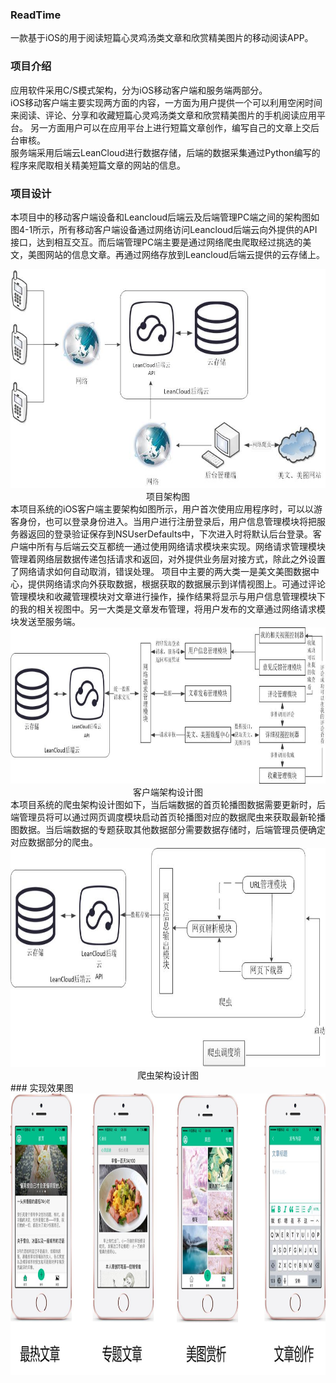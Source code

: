 ### ReadTime
一款基于iOS的用于阅读短篇心灵鸡汤类文章和欣赏精美图片的移动阅读APP。
### 项目介绍
应用软件采用C/S模式架构，分为iOS移动客户端和服务端两部分。</br>
iOS移动客户端主要实现两方面的内容，一方面为用户提供一个可以利用空闲时间来阅读、评论、分享和收藏短篇心灵鸡汤类文章和欣赏精美图片的手机阅读应用平台。
另一方面用户可以在应用平台上进行短篇文章创作，编写自己的文章上交后台审核。</br>
服务端采用后端云LeanCloud进行数据存储，后端的数据采集通过Python编写的程序来爬取相关精美短篇文章的网站的信息。</br>
### 项目设计
本项目中的移动客户端设备和Leancloud后端云及后端管理PC端之间的架构图如图4-1所示，所有移动客户端设备通过网络访问Leancloud后端云向外提供的API接口，达到相互交互。而后端管理PC端主要是通过网络爬虫爬取经过挑选的美文，美图网站的信息文章。再通过网络存放到Leancloud后端云提供的云存储上。</br>
<div align=center>
<img src="./jpg/项目架构图.jpg" width = "600" height = "350" alt="项目架构图" />
</div>
<div align=center >项目架构图 </div>
本项目系统的iOS客户端主要架构如图所示，用户首次使用应用程序时，可以以游客身份，也可以登录身份进入。当用户进行注册登录后，用户信息管理模块将把服务器返回的登录验证保存到NSUserDefaults中，下次进入时将默认后台登录。客户端中所有与后端云交互都统一通过使用网络请求模块来实现。网络请求管理模块管理着网络层数据传递包括请求和返回，对外提供业务层对接方式，除此之外设置了网络请求如何自动取消，错误处理。
项目中主要的两大类一是美文美图数据中心，提供网络请求向外获取数据，根据获取的数据展示到详情视图上。可通过评论管理模块和收藏管理模块对文章进行操作，操作结果将显示与用户信息管理模块下的我的相关视图中。另一大类是文章发布管理，将用户发布的文章通过网络请求模块发送至服务端。</br>
<div align=center>
<img src="./jpg/客户端架构设计图.jpg" width = "600" height = "250" alt="客户端架构设计图" />
</div>
<div align=center >客户端架构设计图 </div>
本项目系统的爬虫架构设计图如下，当后端数据的首页轮播图数据需要更新时，后端管理员将可以通过网页调度模块启动首页轮播图对应的数据爬虫来获取最新轮播图数据。当后端数据的专题获取其他数据部分需要数据存储时，后端管理员便确定对应数据部分的爬虫。
<div align=center>
<img src="./jpg/爬虫架构设计图.jpg" width = "600" height = "350" alt="爬虫架构设计图" />
</div>
<div align=center >爬虫架构设计图 </div>
### 实现效果图
<div align=center>
<img src="./jpg/界面图.jpg" width = "800" height = "450" alt="爬虫架构设计图" />
